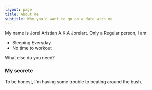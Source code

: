 ```yaml
---
layout: page
title: About me
subtitle: Why you'd want to go on a date with me
---
```


My name is Jorel Aristian A.K.A Jorelart. Only a Regular person, I am:

- Sleeping Everyday
- No time to workout

What else do you need?

### My secrete

To be honest, I'm having some trouble to beating around the bush.
